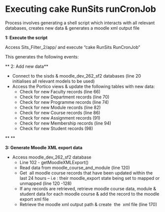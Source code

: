# Executing cake RunSits runCronJob

Process involves generating a shell script which interacts with all relevant databases, creates new data & generates a moodle xml output file

**1: Execute the script**

Access Sits\_Filter\_2/app/ and execute “cake RunSits RunCronJob”

This generates the following events:

** 2: Add new data**

-   Connect to the sisds & moodle\_dev\_262\_sf2 databases (line 20 initialises all relevant models to be used)
-   Access the Portico views & update the following tables with new data:
    -   Check for new Faculty records (line 66)
    -   Check for new Department records (line 70)
    -   Check for new Programme records (line 74)
    -   Check for new Module records (line 82)
    -   Check for new Course records (line 86)
    -   Check for new Assignment records (91)
    -   Check for new Membership records (line 94)
    -   Check for new Student records (98)

** **

**3: Generate Moodle XML export data**

-   Access moodle\_dev\_262\_sf2 database
    -   Line 102 - getMoodleXMLExport()
    -   Read data from moodle\_course\_and\_module (line 120)
    -   Get  all moodle course records that have been updated within the last 24 hours – i.e : their moodle\_export state being set to mapped or unmapped (line 120 -128)
    -   If any records are retrieved, retrieve moodle course data, module & student data for each moodle course & add the record to the moodle export xml file
    -   Retrieve the moodle xml output path & create  the  xml file (line 170)

